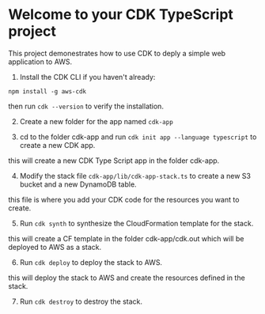 # Welcome to your CDK TypeScript project

This project demonestrates how to use CDK to deply a simple web application to AWS.

1. Install the CDK CLI if you haven't already:

`npm install -g aws-cdk`

then run `cdk --version` to verify the installation.

2. Create a new folder for the app named `cdk-app`

3. cd to the folder cdk-app and run `cdk init app --language typescript` to create a new CDK app.

this will create a new CDK Type Script app in the folder cdk-app.

4. Modify the stack file `cdk-app/lib/cdk-app-stack.ts` to create a new S3 bucket and a new DynamoDB table.

this file is where you add your CDK code for the resources you want to create.

5. Run `cdk synth` to synthesize the CloudFormation template for the stack.

this will create a CF template in the folder cdk-app/cdk.out which will be deployed to AWS as a stack.

6. Run `cdk deploy` to deploy the stack to AWS.

this will deploy the stack to AWS and create the resources defined in the stack.

7. Run `cdk destroy` to destroy the stack.